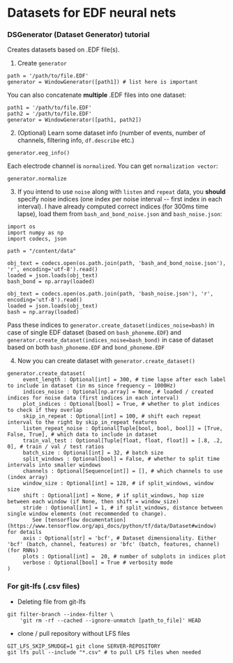 # Datasets for EDF neural nets 

### DSGenerator (Dataset Generator) tutorial 

Creates datasets based on .EDF file(s).

1. Create `generator`
```
path = '/path/to/file.EDF'
generator = WindowGenerator([path1]) # list here is important
```
You can also concatenate **multiple** .EDF files into one dataset:
```
path1 = '/path/to/file.EDF'
path2 = '/path/to/file.EDF'
generator = WindowGenerator([path1, path2])
```

2. (Optional) Learn some dataset info (number of events, number of channels, filtering info, `df.describe` etc.)
```
generator.eeg_info()
```
Each electrode channel is `normalized`. You can get `normalization vector`:
```
generator.normalize
```

3. If you intend to use `noise` along with `listen` and `repeat` data, you **should** specify noise indices (one index per noise interval -- first index in each interval). I have already computed correct indices (for 300ms time lapse), load them from `bash_and_bond_noise.json` and `bash_noise.json`:
```
import os
import numpy as np
import codecs, json 

path = "/content/data"

obj_text = codecs.open(os.path.join(path, 'bash_and_bond_noise.json'), 'r', encoding='utf-8').read()
loaded = json.loads(obj_text)
bash_bond = np.array(loaded)

obj_text = codecs.open(os.path.join(path, 'bash_noise.json'), 'r', encoding='utf-8').read()
loaded = json.loads(obj_text)
bash = np.array(loaded)
```

Pass these indices to `generator.create_dataset(indices_noise=bash)` in case of single EDF dataset (based on `bash_phoneme.EDF`) and `generator.create_dataset(indices_noise=bash_bond)` in case of dataset based on both `bash_phoneme.EDF` and `bond_phoneme.EDF` 

4. Now you can create dataset with `generator.create_dataset()`
```
generator.create_dataset(
	 event_length : Optional[int] = 300, # time lapse after each label to include in dataset (in ms since frequency ~ 1000Hz)
	 indices_noise : Optional[np.array] = None, # loaded / created indices for noise data (first indices in each interval)
	 plot_indices : Optional[bool] = True, # whether to plot indices to check if they overlap
	 skip_in_repeat : Optional[int] = 100, # shift each repeat interval to the right by skip_in_repeat features
	 listen_repeat_noise : Optional[Tuple[bool, bool, bool]] = [True, False, True], # which data to include in dataset
	 train_val_test : Optional[Tuple[float, float, float]] = [.8, .2, 0], # train / val / test ratios
	 batch_size : Optional[int] = 32, # batch size
	 split_windows : Optional[bool] = False, # whether to split time intervals into smaller windows
	 channels : Optional[Sequence[int]] = [], # which channels to use (index array)
	 window_size : Optional[int] = 128, # if split_windows, window size
	 shift : Optional[int] = None, # if split_windows, hop size between each window (if None, then shift = window_size)
	 stride : Optional[int] = 1, # if split_windows, distance between single window elements (not recommended to change).
	 	See [tensorflow documentation](https://www.tensorflow.org/api_docs/python/tf/data/Dataset#window) for details
	 axis : Optional[str] = 'bcf', # Dataset dimensionality. Either 'bcf' (batch, channel, features) or 'bfc' (batch, features, channel) (for RNNs)
	 plots : Optional[int] =  20, # number of subplots in indices plot 
	 verbose : Optional[bool] = True # verbosity mode 
)
```

### For git-lfs (.csv files)
* Deleting file from git-lfs
```
git filter-branch --index-filter \
    'git rm -rf --cached --ignore-unmatch [path_to_file]' HEAD
```
* clone / pull repository without LFS files
```
GIT_LFS_SKIP_SMUDGE=1 git clone SERVER-REPOSITORY
git lfs pull --include "*.csv" # to pull LFS files when needed
```
